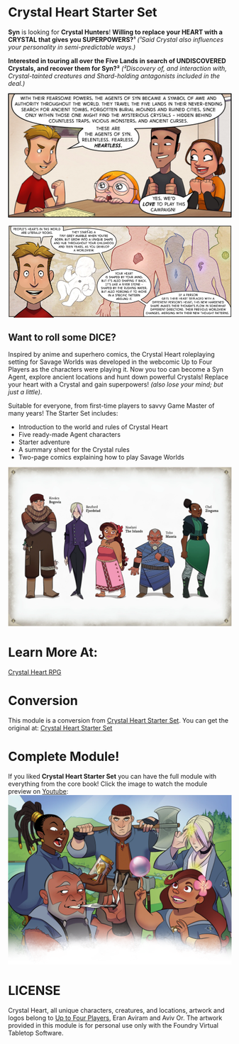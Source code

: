 # Crystal Heart Starter Set
**Syn** is looking for **Crystal Hunters**!
**Willing to replace your HEART with a CRYSTAL that gives you SUPERPOWERS?¹**
*(¹Said Crystal also influences your personality in semi-predictable ways.)*

**Interested in touring all over the Five Lands in search of UNDISCOVERED Crystals, and recover them for Syn?²**
*(²Discovery of, and interaction with, Crystal-tainted creatures and Shard-holding antagonists included in the deal.)*

<p align="center">
  <img width="800" src="assets/arts/01.webp">
</p>

<p align="center">
  <img width="800" src="assets/arts/16.webp">
</p>

## Want to roll some DICE?
Inspired by anime and superhero comics, the Crystal Heart roleplaying setting for Savage Worlds was developed in the webcomic Up to Four Players as the characters were playing it. Now you too can become a Syn Agent, explore ancient locations and hunt down powerful Crystals! Replace your heart with a Crystal and gain superpowers! *(also lose your mind; but just a little)*.

Suitable for everyone, from first-time players to savvy Game Master of many years!
The Starter Set includes:
- Introduction to the world and rules of Crystal Heart
- Five ready-made Agent characters
- Starter adventure
- A summary sheet for the Crystal rules
- Two-page comics explaining how to play Savage Worlds

<p align="center">
  <img width="600" src="assets/arts/02-02-Third-five-lands.webp">
</p>

# Learn More At:
[Crystal Heart RPG](https://www.uptofourplayers.com/crystal-heart-rpg/)

# Conversion
This module is a conversion from [Crystal Heart Starter Set](https://www.drivethrurpg.com/product/254714). You can get the original at: 
[Crystal Heart Starter Set](https://www.drivethrurpg.com/product/254714)

# Complete Module!
If you liked **Crystal Heart Starter Set** you can have the full module with everything from the core book! Click the image to watch the module preview on [Youtube](https://youtu.be/EX-YaEYc5Bk):
[![Full Module Preview](assets/arts/02-01-Header-agents.webp)](https://youtu.be/EX-YaEYc5Bk)

# LICENSE
Crystal Heart, all unique characters, creatures, and locations, artwork and logos belong to [Up to Four Players](https://www.uptofourplayers.com/crystal-heart-rpg/), Eran Aviram and Aviv Or. The artwork provided in this module is for personal use only with the Foundry Virtual Tabletop Software.